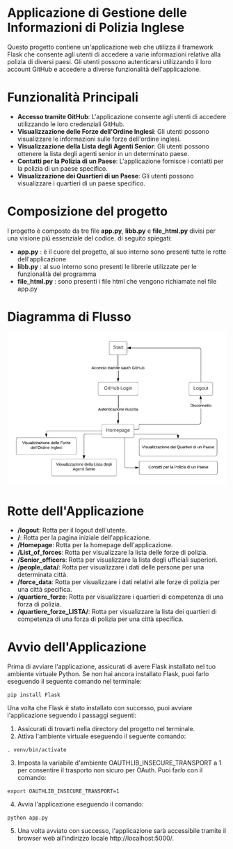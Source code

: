   # Applicazione di Gestione delle Informazioni di Polizia Inglese
Questo progetto contiene un'applicazione web che utilizza il framework Flask che consente agli utenti di accedere a varie informazioni relative alla polizia di diversi paesi. Gli utenti possono autenticarsi utilizzando il loro account GitHub e accedere a diverse funzionalità dell'applicazione.

# Funzionalità Principali
* **Accesso tramite GitHub**: L'applicazione consente agli utenti di accedere utilizzando le loro credenziali GitHub.
* **Visualizzazione delle Forze dell'Ordine Inglesi**: Gli utenti possono visualizzare le informazioni sulle forze dell'ordine inglesi.
* **Visualizzazione della Lista degli Agenti Senior**: Gli utenti possono ottenere la lista degli agenti senior in un determinato paese.
* **Contatti per la Polizia di un Paese**: L'applicazione fornisce i contatti per la polizia di un paese specifico.
* **Visualizzazione dei Quartieri di un Paese**: Gli utenti possono visualizzare i quartieri di un paese specifico.

# Composizione del progetto
I progetto è composto da tre file **app.py**, **libb.py** e **file_html.py** divisi per una visione più essenziale del codice. di seguito spiegati:
* **app.py** : è il cuore del progetto, al suo interno sono presenti tutte le rotte dell'applicazione
* **libb.py** : al suo interno sono presenti le librerie utilizzate per le funzionalità del programma
* **file_html.py** : sono presenti i file html che vengono richiamate nel file app.py

# Diagramma di Flusso
![Diagramma di flusso](Diagramma_di_flusso.png)

# Rotte dell'Applicazione
* **/logout**: Rotta per il logout dell'utente.
* **/**: Rotta per la pagina iniziale dell'applicazione.
* **/Homepage**: Rotta per la homepage dell'applicazione.
* **/List_of_forces**: Rotta per visualizzare la lista delle forze di polizia.
* **/Senior_officers**: Rotta per visualizzare la lista degli ufficiali superiori.
* **/people_data/<city>**: Rotta per visualizzare i dati delle persone per una determinata città.
* **/force_data**: Rotta per visualizzare i dati relativi alle forze di polizia per una città specifica.
* **/quartiere_forze**: Rotta per visualizzare i quartieri di competenza di una forza di polizia.
* **/quartiere_forze_LISTA/<city>**: Rotta per visualizzare la lista dei quartieri di competenza di una forza di polizia per una città specifica.

# Avvio dell'Applicazione
Prima di avviare l'applicazione, assicurati di avere Flask installato nel tuo ambiente virtuale Python. Se non hai ancora installato Flask, puoi farlo eseguendo il seguente comando nel terminale:
```
pip install Flask
```
Una volta che Flask è stato installato con successo, puoi avviare l'applicazione seguendo i passaggi seguenti:
1. Assicurati di trovarti nella directory del progetto nel terminale.
2. Attiva l'ambiente virtuale eseguendo il seguente comando:
```
. venv/bin/activate
```
3. Imposta la variabile d'ambiente OAUTHLIB_INSECURE_TRANSPORT a 1 per consentire il trasporto non sicuro per OAuth. Puoi farlo con il comando:
```
export OAUTHLIB_INSECURE_TRANSPORT=1
```
4. Avvia l'applicazione eseguendo il comando:
```
python app.py
```
5. Una volta avviato con successo, l'applicazione sarà accessibile tramite il browser web all'indirizzo locale http://localhost:5000/.
